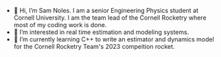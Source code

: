 - 👋 Hi, I’m Sam Noles. I am a senior Engineering Physics student at Cornell University. I am the team lead of the Cornell Rocketry where most of my coding work is done. 
- 👀 I’m interested in real time estimation and modeling systems. 
- 🌱 I’m currently learning C++ to write an estimator and dynamics model for the Cornell Rocketry Team's 2023 compeition rocket. 

